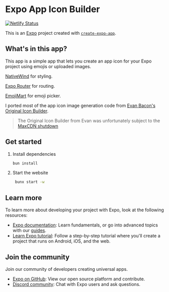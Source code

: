 # Expo App Icon Builder

[![Netlify Status](https://api.netlify.com/api/v1/badges/0a6765da-9416-4997-bef2-830d99dcc0f1/deploy-status)](https://app.netlify.com/sites/app-icon-builder/deploys)

This is an [Expo](https://expo.dev) project created with [`create-expo-app`](https://www.npmjs.com/package/create-expo-app).

## What's in this app?

This app is a simple app that lets you create an app icon for your Expo project using emojis or uploaded images.

[NativeWind](https://nativewind.dev) for styling.

[Expo Router](https://docs.expo.dev/router/introduction) for routing.

[EmojiMart](https://github.com/missive/emoji-mart) for emoji picker.

I ported most of the app icon image generation code from [Evan Bacon's Original Icon Builder](https://github.com/EvanBacon/icon-builder).

> The Original Icon Builder from Evan was unfortunately subject to the [MaxCDN shutdown](https://github.com/twitter/twemoji/issues/580)

## Get started

1. Install dependencies

   ```bash
   bun install
   ```

2. Start the website

   ```bash
    bunx start -w
   ```

## Learn more

To learn more about developing your project with Expo, look at the following resources:

- [Expo documentation](https://docs.expo.dev/): Learn fundamentals, or go into advanced topics with our [guides](https://docs.expo.dev/guides).
- [Learn Expo tutorial](https://docs.expo.dev/tutorial/introduction/): Follow a step-by-step tutorial where you'll create a project that runs on Android, iOS, and the web.

## Join the community

Join our community of developers creating universal apps.

- [Expo on GitHub](https://github.com/expo/expo): View our open source platform and contribute.
- [Discord community](https://chat.expo.dev): Chat with Expo users and ask questions.
